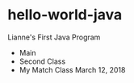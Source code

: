 # hello-world-java
Lianne's First Java Program
 - Main
 - Second Class
 - My Match Class
March 12, 2018
